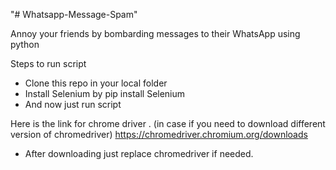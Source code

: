 "# Whatsapp-Message-Spam" 
 
Annoy your friends by bombarding messages to their WhatsApp using python

Steps to run script 
* Clone this repo in your local folder
* Install Selenium by pip install Selenium
* And now just run script

Here is the link for chrome driver . (in case if you need to download different version of chromedriver)
https://chromedriver.chromium.org/downloads

* After downloading just replace chromedriver if needed.

